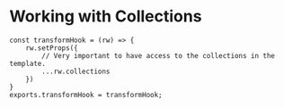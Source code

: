 # Working with Collections



```
const transformHook = (rw) => {
    rw.setProps({
        // Very important to have access to the collections in the template.
        ...rw.collections
    })
}
exports.transformHook = transformHook;
```

